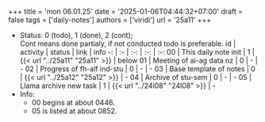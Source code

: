 +++
title = 'mon 06.01.25'
date = '2025-01-06T04:44:32+07:00'
draft = false
tags = ['daily-notes']
authors = ['viridi']
url = '25a11'
+++
<!--more-->

+ Status: 0 (todo), 1 (done), 2 (cont); \
  Cont means done partialy, if not conducted todo is preferable.
id | activity | status | link | info
-: | :- | :-: | :-: | :-:
00 | This daily note init   | 1 | {{< url "../25a11" "25a11" >}} | below
01 | Meeting of ai-ag data nz   | 0 | - | -
02 | Progress of fh-alf ind-stu | 0 | - | -
03 | Base template of notes     | 0 | {{< url "../25a12" "25a12" >}} | -
04 | Archive of stu-sem         | 0 | - | -
05 | Llama archive new task     | 1 | {{< url "../24l08" "24l08" >}} | -
+ Info:
  - 00 begins at about 0446.
  - 05 is listed at about 0852.
